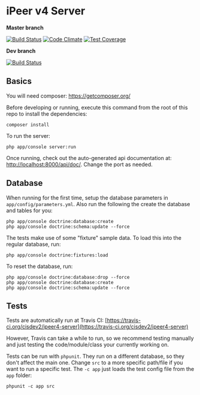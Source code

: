 iPeer v4 Server
========================

**Master branch**

[![Build Status](https://travis-ci.org/cisdev2/ipeer4-server.svg?branch=master)](https://travis-ci.org/cisdev2/ipeer4-server)
[![Code Climate](https://codeclimate.com/github/cisdev2/ipeer4-server/badges/gpa.svg)](https://codeclimate.com/github/cisdev2/ipeer4-server)
[![Test Coverage](https://codeclimate.com/github/cisdev2/ipeer4-server/badges/coverage.svg)](https://codeclimate.com/github/cisdev2/ipeer4-server)

**Dev branch**

[![Build Status](https://travis-ci.org/cisdev2/ipeer4-server.svg?branch=dev)](https://travis-ci.org/cisdev2/ipeer4-server)

Basics
------------------------
You will need composer: https://getcomposer.org/

Before developing or running, execute this command from the root of this repo to install the dependencies:

    composer install

To run the server:

    php app/console server:run

Once running, check out the auto-generated api documentation at: [http://localhost:8000/api/doc/](http://localhost:8000/api/doc/). Change the port as needed.

Database
------------------------

When running for the first time, setup the database parameters in `app/config/parameters.yml`. Also run the following the create the database and tables for you:

    php app/console doctrine:database:create
    php app/console doctrine:schema:update --force

The tests make use of some "fixture" sample data. To load this into the regular database, run:

    php app/console doctrine:fixtures:load

To reset the database, run:

    php app/console doctrine:database:drop --force
    php app/console doctrine:database:create
    php app/console doctrine:schema:update --force

Tests
------------------------

Tests are automatically run at Travis CI: [https://travis-ci.org/cisdev2/ipeer4-server](https://travis-ci.org/cisdev2/ipeer4-server)

However, Travis can take a while to run, so we recommend testing manually and just testing the code/module/class your currently working on.

Tests can be run with `phpunit`. They run on a different database, so they don't affect the main one. Change `src` to a more specific path/file if you want to run a specific test. The `-c app` just loads the test config file from the `app` folder:

    phpunit -c app src
